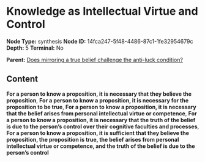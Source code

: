 # Knowledge as Intellectual Virtue and Control

**Node Type:** synthesis
**Node ID:** 14fca247-5f48-4486-87c1-1fe32954679c
**Depth:** 5
**Terminal:** No

**Parent:** [Does mirroring a true belief challenge the anti-luck condition?](does-mirroring-a-true-belief-challenge-the-anti-luck-condition-antithesis-1d17ae80-173c-404b-af3e-30bb42c09e7d.md)

## Content

**For a person to know a proposition, it is necessary that they believe the proposition**, **For a person to know a proposition, it is necessary for the proposition to be true**, **For a person to know a proposition, it is necessary that the belief arises from personal intellectual virtue or competence**, **For a person to know a proposition, it is necessary that the truth of the belief is due to the person’s control over their cognitive faculties and processes**, **For a person to know a proposition, it is sufficient that they believe the proposition, the proposition is true, the belief arises from personal intellectual virtue or competence, and the truth of the belief is due to the person’s control**
